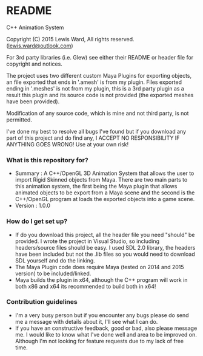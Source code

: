 # README #

C++ Animation System

Copyright (C) 2015 Lewis Ward, All rights reserved. (lewis.ward@outlook.com)

For 3rd party libraries (i.e. Glew) see either their README or header file for copyright and notices.

The project uses two different custom Maya Plugins for exporting objects, an file exported that ends in '.amesh' is from my plugin. Files exported ending in '.meshes' is not from my plugin, this is a 3rd party plugin as a result this plugin and its source code is not provided (the exported meshes have been provided).

Modification of any source code, which is mine and not third party, is not permitted. 

I've done my best to resolve all bugs I've found but if you download any part of this project and do find any, I ACCEPT NO RESPONSIBILITY IF ANYTHING GOES WRONG! Use at your own risk!

### What is this repository for? ###

* Summary : A C++/OpenGL 3D Animation System that allows the user to import Rigid Skinned objects from Maya. There are two main parts to this animation system, the first being the Maya plugin that allows animated objects to be export from a Maya scene and the second is the C++/OpenGL program at loads the exported objects into a game scene.
* Version : 1.0.0

### How do I get set up? ###

* If do you download this project, all the header file you need "should" be provided. I wrote the project in Visual Studio, so including headers/source files should be easy. I used SDL 2.0 library, the headers have been included but not the .lib files so you would need to download SDL yourself and do the linking. 
* The Maya Plugin code does require Maya (tested on 2014 and 2015 version) to be included/linked. 
* Maya builds the plugin in x64, although the C++ program will work in both x86 and x64 its recommended to build both in x64!

### Contribution guidelines ###

* I'm a very busy person but if you encounter any bugs please do send me a message with details about it, I'll see what I can do.
* If you have an constructive feedback, good or bad, also please message me. I would like to know what I've done well and area to be improved on. Although I'm not looking for feature requests due to my lack of free time.